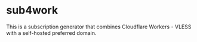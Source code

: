 # sub4work
This is a subscription generator that combines Cloudflare Workers - VLESS with a self-hosted preferred domain.
